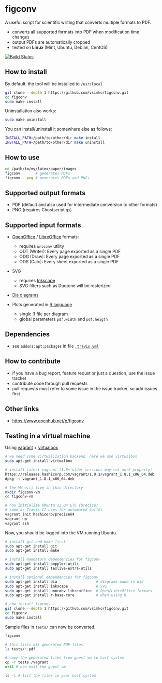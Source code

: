 # figconv
A useful script for scientific writing that converts multiple formats to PDF.

- converts all supported formats into PDF when modification time changes
- output PDFs are automatically cropped
- tested on **Linux** (Mint, Ubuntu, Debian, CentOS)

[![Build Status](https://travis-ci.org/vsimko/figconv.svg?branch=master)](https://travis-ci.org/vsimko/figconv)

## How to install
By default, the tool will be installed to `/usr/local`
```sh
git clone --depth 1 https://github.com/vsimko/figconv.git
cd figconv
sudo make install
```
Uninstallation also works:
```sh
sudo make uninstall
```

You can install/uninstall it somewhere else as follows:
```sh
INSTALL_PATH=/path/to/other/dir make install
INSTALL_PATH=/path/to/other/dir make uninstall
```

## How to use
```sh
cd /path/to/my/latex/paper/images
figconv       # generates PDFs
figconv --png # generates PDFs and PNGs
```

## Supported output formats
- PDF (default and also used for intermediate conversion to other formats)
- PNG (requires Ghostscript `gs`)

## Supported input formats

- [OpenOffice]() / [LibreOffice](https://www.libreoffice.org/) formats:
  - requires `unoconv` utility
  - ODT (Writer): Every page exported as a single PDF
  - ODG (Draw): Every page exported as a single PDF
  - ODS (Calc): Every sheet exported as a single PDF

- SVG
  - requires [Inkscape](https://inkscape.org)
  - SVG filters such as Duotone will be resterized

- [Dia diagrams](http://dia-installer.de/)

- Plots generated in [R language](https://www.r-project.org/)
  - single R file per diagram
  - global parameters `pdf.width` and `pdf.heigth`

## Dependencies
- see `addons:apt:packages` in file [`.travis.yml`](.travis.yml)

## How to contribute
- if you have a bug report, feature requst or just a question, use the issue tracker
- contribute code through pull requests
- pull requests must refer to some issue in the issue tracker, so add issues first

## Other links
- https://www.openhub.net/p/figconv

## Testing in a virtual machine
Using [vagrant](https://www.vagrantup.com/) + [virtualbox](https://www.virtualbox.org/)
```sh
# we need some virtualization backend, here we use virtualbox
sudo apt-get install virtualbox

# install latest vagrant (1.8+ older versions may not work properly)
https://releases.hashicorp.com/vagrant/1.8.1/vagrant_1.8.1_x86_64.deb
dpkg -i vagrant_1.8.1_x86_64.deb

# the VM will live in this directory
mkdir figconv-vm
cd figconv-vm

# now initialize Ubuntu 12.04 LTS (precise)
# same as Travis-CI uses for automated builds
vagrant init hashicorp/precise64
vagrant up
vagrant ssh
```

Now, you should be logged into the VM running Ubuntu.
```sh
# install git and make first
sudo apt-get install git
sudo apt-get install make

# install mandatory dependencies for figconv
sudo apt-get install poppler-utils
sudo apt-get install texlive-extra-utils

# install optional dependencies for figconv
sudo apt-get install dia                  # diagrams made in dia
sudo apt-get install inkscape             # SVG
sudo apt-get install unoconv libreoffice  # Open/LibreOffice formats
sudo apt-get install r-base-core          # when using R

# now install figconv
git clone --depth 1 https://github.com/vsimko/figconv.git
cd figconv
sudo make install
```

Sample files in `tests/` can now be converted.
```sh
figconv

# this lists all generated PDF files
ls tests/*.pdf

# copy the generated files from guest vm to host system
cp -r tests /vagrant
exit # now exit the guest vm

ls -l # list the files in your host system
```
